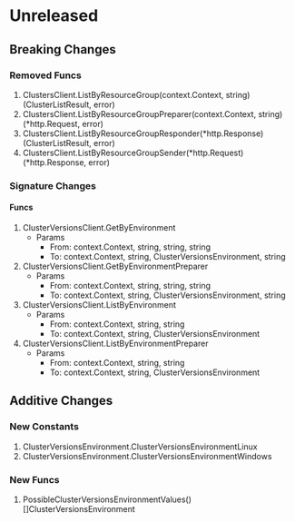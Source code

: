 # Unreleased

## Breaking Changes

### Removed Funcs

1. ClustersClient.ListByResourceGroup(context.Context, string) (ClusterListResult, error)
1. ClustersClient.ListByResourceGroupPreparer(context.Context, string) (*http.Request, error)
1. ClustersClient.ListByResourceGroupResponder(*http.Response) (ClusterListResult, error)
1. ClustersClient.ListByResourceGroupSender(*http.Request) (*http.Response, error)

### Signature Changes

#### Funcs

1. ClusterVersionsClient.GetByEnvironment
	- Params
		- From: context.Context, string, string, string
		- To: context.Context, string, ClusterVersionsEnvironment, string
1. ClusterVersionsClient.GetByEnvironmentPreparer
	- Params
		- From: context.Context, string, string, string
		- To: context.Context, string, ClusterVersionsEnvironment, string
1. ClusterVersionsClient.ListByEnvironment
	- Params
		- From: context.Context, string, string
		- To: context.Context, string, ClusterVersionsEnvironment
1. ClusterVersionsClient.ListByEnvironmentPreparer
	- Params
		- From: context.Context, string, string
		- To: context.Context, string, ClusterVersionsEnvironment

## Additive Changes

### New Constants

1. ClusterVersionsEnvironment.ClusterVersionsEnvironmentLinux
1. ClusterVersionsEnvironment.ClusterVersionsEnvironmentWindows

### New Funcs

1. PossibleClusterVersionsEnvironmentValues() []ClusterVersionsEnvironment
